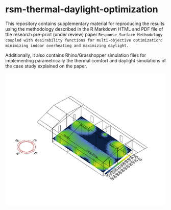# rsm-thermal-daylight-optimization

This repository contains supplementary material for reproducing the results using the methodology described in the R Markdown HTML and PDF file of the research pre-print (under review) paper `Response Surface Methodology coupled with desirability functions for multi-objective optimization: minimizing indoor overheating and maximizing daylight.`

Additionally, it also contains Rhino/Grasshopper simulation files for implementing parametrically the thermal comfort and daylight simulations of the case study explained on the paper.

![](https://github.com/juan-gamero-salinas/rsm-thermal-daylight-optimization/blob/main/UDI_64runs.gif?raw=true)


